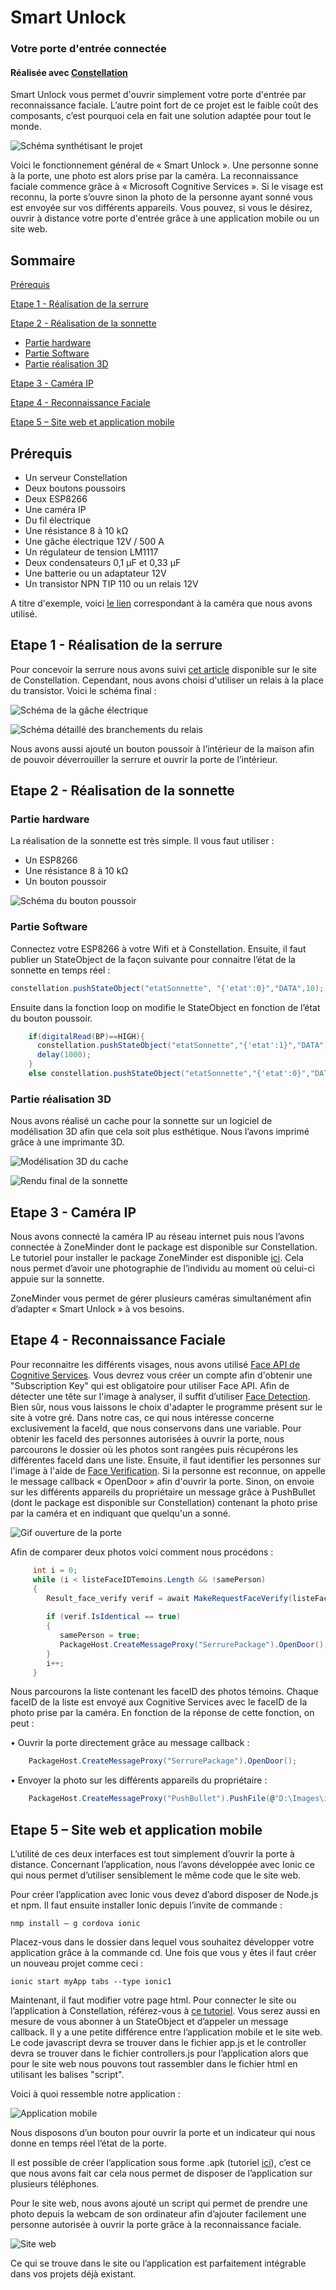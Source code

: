 # Smart Unlock
### Votre porte d'entrée connectée
#### Réalisée avec [Constellation](http://www.myconstellation.io/ "Lien vers Constellation")

Smart Unlock vous permet d'ouvrir simplement votre porte d'entrée par reconnaissance faciale. L’autre point fort de ce projet est le faible coût des composants, c’est pourquoi cela en fait une solution adaptée pour tout le monde.

![Schéma synthétisant le projet](Images/Figure1.png "Schéma synthétisant le projet")

Voici le fonctionnement général de « Smart Unlock ». Une personne sonne à la porte, une photo est alors prise par la caméra. La reconnaissance faciale commence grâce à « Microsoft Cognitive Services ». Si le visage est reconnu, la porte s’ouvre sinon la photo de la personne ayant sonné vous est envoyée sur vos différents appareils. Vous pouvez, si vous le désirez, ouvrir à distance votre porte d'entrée grâce à une application mobile ou un site web.


## Sommaire 

[Prérequis](#prérequis)

[Etape 1 - Réalisation de la serrure](#etape-1-réalisation-de-la-serrure)

[Etape 2 - Réalisation de la sonnette](#etape-2-réalisation-de-la-sonnette)

- [Partie hardware](#partie-hardware)
- [Partie Software](#partie-software)
- [Partie réalisation 3D](#partie-réalisation-3d)

[Etape 3 - Caméra IP](#etape-3-caméra-ip)

[Etape 4 - Reconnaissance Faciale](#etape-4-reconnaissance-faciale)

[Etape 5 – Site web et application mobile](#etape-5-site-web-et-application-mobile)

## Prérequis<a id="Prerequis"></a>

<ul>
  <li>Un serveur Constellation</li>
  <li>Deux boutons poussoirs</li>
  <li>Deux ESP8266</li>
  <li>Une caméra IP</li>
  <li>Du fil électrique </li>
  <li>Une résistance 8 à 10 kΩ</li>
  <li>Une gâche électrique 12V / 500 A</li>
  <li>Un régulateur de tension LM1117</li>
  <li>Deux condensateurs 0,1 µF et 0,33 µF</li>
  <li>Une batterie ou un adaptateur 12V</li>
  <li>Un transistor NPN TIP 110 ou un relais 12V</li>
</ul>

A titre d'exemple, voici [le lien](https://www.amazon.fr/Floureon-Surveillance-D%C3%A9tection-Mouvement-Smartphone/dp/B01N2WDVL4/ref=sr_1_2?s=electronics&ie=UTF8&qid=1529748822&sr=1-2&keywords=camera+ip+floureon) correspondant à la caméra que nous avons utilisé.

## <a id="Etape1"></a>Etape 1 - Réalisation de la serrure
Pour concevoir la serrure nous avons suivi [cet article](https://developer.myconstellation.io/tutorials/creer-une-serrure-connectee-constellation/) disponible sur le site de Constellation. 
Cependant, nous avons choisi d'utiliser un relais à la place du transistor. Voici le schéma final : 
 
![Schéma de la gâche électrique](Images/Figure2.png "Schéma de la gâche électrique")
 
![Schéma détaillé des branchements du relais](Images/Figure3.png "Schéma détaillé des branchements du relais")

Nous avons aussi ajouté un bouton poussoir à l’intérieur de la maison afin de pouvoir déverrouiller la serrure et ouvrir la porte de l’intérieur.

## Etape 2 - Réalisation de la sonnette<a id="Etape2"></a>

### Partie hardware<a id="Etape2-hardware"></a>

La réalisation de la sonnette est très simple. Il vous faut utiliser :
<ul>
  <li>Un ESP8266</li>
  <li>Une résistance 8 à 10 kΩ</li>
  <li>Un bouton poussoir</li>
</ul>
 
![Schéma du bouton poussoir](Images/Figure4.png "Schéma du bouton poussoir")

### <a id="Etape2-software">Partie Software</a>

Connectez votre ESP8266 à votre Wifi et à Constellation. Ensuite, il faut publier un StateObject de la façon suivante pour connaitre l’état de la sonnette en temps réel :
```c#
constellation.pushStateObject("etatSonnette", "{'etat':0}","DATA",10); 
```
Ensuite dans la fonction loop on modifie le StateObject en fonction de l’état du bouton poussoir.
```c#
    if(digitalRead(BP)==HIGH){
      constellation.pushStateObject("etatSonnette","{'etat':1}","DATA");
      delay(1000);
    }
    else constellation.pushStateObject("etatSonnette","{'etat':0}","DATA");
```
### Partie réalisation 3D<a id="Etape2-3D"></a>

Nous avons réalisé un cache pour la sonnette sur un logiciel de modélisation 3D afin que cela soit plus esthétique. Nous l’avons imprimé grâce à une imprimante 3D.

![Modélisation 3D du cache](Images/Figure5.png "Modélisation 3D du cache")

![Rendu final de la sonnette](Images/Figure6.png "Rendu final de la sonnette")

## Etape 3 - Caméra IP<a id="Etape3"></a>

Nous avons connecté la caméra IP au réseau internet puis nous l’avons connectée à ZoneMinder dont le package est disponible sur Constellation. Le tutoriel pour installer le package ZoneMinder est disponible [ici](https://developer.myconstellation.io/package-library/zoneminder/). Cela nous permet d’avoir une photographie de l’individu au moment où celui-ci appuie sur la sonnette.

ZoneMinder vous permet de gérer plusieurs caméras simultanément afin d’adapter « Smart Unlock » à vos besoins.

## Etape 4 - Reconnaissance Faciale<a id="Etape4"></a>

Pour reconnaitre les différents visages, nous avons utilisé [Face API de Cognitive Services](https://docs.microsoft.com/fr-fr/azure/cognitive-services/face/quickstarts/csharp).
Vous devrez vous créer un compte afin d'obtenir une "Subscription Key" qui est obligatoire pour utiliser Face API.
Afin de détecter une tête sur l'image à analyser, il suffit d’utiliser [Face Detection](https://docs.microsoft.com/fr-fr/azure/cognitive-services/face/quickstarts/csharp). Bien sûr, nous vous laissons le choix d'adapter le programme présent sur le site à votre gré. Dans notre cas, ce qui nous intéresse concerne exclusivement la faceId, que nous conservons dans une variable.
Pour obtenir les faceId des personnes autorisées à ouvrir la porte, nous parcourons le dossier où les photos sont rangées puis récupérons les différentes faceId dans une liste.
Ensuite, il faut identifier les personnes sur l'image à l'aide de [Face Verification](https://westus.dev.cognitive.microsoft.com/docs/services/563879b61984550e40cbbe8d/operations/563879b61984550f3039523a). Si la personne est reconnue, on appelle le message callback « OpenDoor » afin d'ouvrir la porte. Sinon, on envoie sur les différents appareils du propriétaire un message grâce à PushBullet (dont le package est disponible sur Constellation) contenant la photo prise par la caméra et en indiquant que quelqu'un a sonné.

![Gif ouverture de la porte](Images/Figure7.gif "Gif ouverture de la porte")

Afin de comparer deux photos voici comment nous procédons :
```c#
     int i = 0;
     while (i < listeFaceIDTemoins.Length && !samePerson)
     {
        Result_face_verify verif = await MakeRequestFaceVerify(listeFaceIDTemoins[i], faceId2);
                    
        if (verif.IsIdentical == true)
        {
           samePerson = true;
           PackageHost.CreateMessageProxy("SerrurePackage").OpenDoor();
        }
        i++;
     }
```
Nous parcourons la liste contenant les faceID des photos témoins. Chaque faceID de la liste est envoyé aux Cognitive Services avec le faceID de la photo prise par la caméra.
En fonction de la réponse de cette fonction, on peut :

  • Ouvrir la porte directement grâce au message callback :
```c#
    PackageHost.CreateMessageProxy("SerrurePackage").OpenDoor();
```
  • Envoyer la photo sur les différents appareils du propriétaire :
```c#
    PackageHost.CreateMessageProxy("PushBullet").PushFile(@"D:\Images\image.jpg", "Ca sonne !", "Device");
```
## Etape 5 – Site web et application mobile<a id="Etape5"></a>

L’utilité de ces deux interfaces est tout simplement d’ouvrir la porte à distance. Concernant l’application, nous l’avons développée avec Ionic ce qui nous permet d’utiliser sensiblement le même code que le site web.

Pour créer l’application avec Ionic vous devez d’abord disposer de Node.js et npm.
Il faut ensuite installer Ionic depuis l’invite de commande :

    nmp install – g cordova ionic

Placez-vous dans le dossier dans lequel vous souhaitez développer votre application grâce à la commande cd. Une fois que vous y êtes il faut créer un nouveau projet comme ceci :

    ionic start myApp tabs --type ionic1

Maintenant, il faut modifier votre page html. Pour connecter le site ou l’application à Constellation, référez-vous à [ce tutoriel](https://developer.myconstellation.io/getting-started/connectez-vos-pages-web-constellation/). Vous serez aussi en mesure de vous abonner à un StateObject et d’appeler un message callback.
Il y a une petite différence entre l’application mobile et le site web. Le code javascript devra se trouver dans le fichier app.js et le controller devra se trouver dans le fichier controllers.js pour l’application alors que pour le site web nous pouvons tout rassembler dans le fichier html en utilisant les balises "script". 

Voici à quoi ressemble notre application :

![Application mobile](Images/Figure8.PNG "Application mobile")

Nous disposons d’un bouton pour ouvrir la porte et un indicateur qui nous donne en temps réel l’état de la porte.

Il est possible de créer l’application sous forme .apk (tutoriel [ici](https://ionicframework.com/docs/v1/guide/publishing.html)), c’est ce que nous avons fait car cela nous permet de disposer de l’application sur plusieurs téléphones. 

Pour le site web, nous avons ajouté un script qui permet de prendre une photo depuis la webcam de son ordinateur afin d’ajouter facilement une personne autorisée à ouvrir la porte grâce à la reconnaissance faciale.

![Site web](Images/Figure9.PNG "Site web")

Ce qui se trouve dans le site ou l’application est parfaitement intégrable dans vos projets déjà existant.